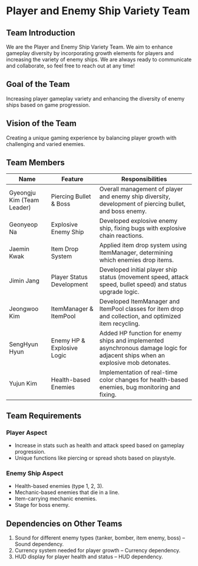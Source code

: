 # Player and Enemy Ship Variety Team

## Team Introduction
We are the Player and Enemy Ship Variety Team. We aim to enhance gameplay diversity by incorporating growth elements for players and increasing the variety of enemy ships. We are always ready to communicate and collaborate, so feel free to reach out at any time!


## Goal of the Team
Increasing player gameplay variety and enhancing the diversity of enemy ships based on game progression.

## Vision of the Team
Creating a unique gaming experience by balancing player growth with challenging and varied enemies.

## Team Members
| Name        | Feature                  | Responsibilities                                                                                     |
|-------------|--------------------------|-------------------------------------------------------------------------------------------------------|
| Gyeongju Kim (Team Leader) | Piercing Bullet & Boss  | Overall management of player and enemy ship diversity, development of piercing bullet, and boss enemy. |
| Geonyeop Na | Explosive Enemy Ship      | Developed explosive enemy ship, fixing bugs with explosive chain reactions.                            |
| Jaemin Kwak | Item Drop System          | Applied item drop system using ItemManager, determining which enemies drop items.                      |
| Jimin Jang  | Player Status Development | Developed initial player ship status (movement speed, attack speed, bullet speed) and status upgrade logic.|
| Jeongwoo Kim | ItemManager & ItemPool   | Developed ItemManager and ItemPool classes for item drop and collection, and optimized item recycling.  |
| SengHyun Hyun | Enemy HP & Explosive Logic | Added HP function for enemy ships and implemented asynchronous damage logic for adjacent ships when an explosive mob detonates. |
| Yujun Kim   | Health-based Enemies      | Implementation of real-time color changes for health-based enemies, bug monitoring and fixing.         |


## Team Requirements

### Player Aspect
- Increase in stats such as health and attack speed based on gameplay progression.
- Unique functions like piercing or spread shots based on playstyle.

### Enemy Ship Aspect
- Health-based enemies (type 1, 2, 3).
- Mechanic-based enemies that die in a line.
- Item-carrying mechanic enemies.
- Stage for boss enemy.

## Dependencies on Other Teams
1. Sound for different enemy types (tanker, bomber, item enemy, boss) – Sound dependency.
2. Currency system needed for player growth – Currency dependency.
3. HUD display for player health and status – HUD dependency.

